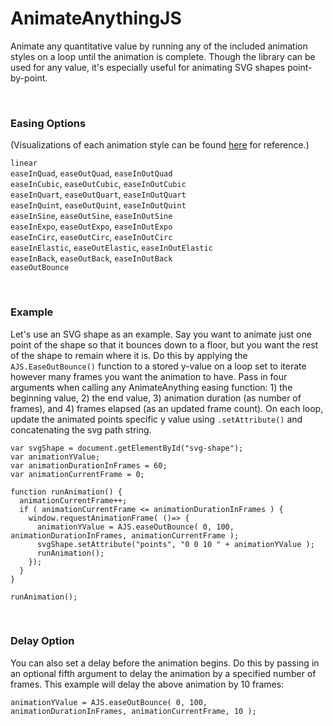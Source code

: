 # AnimateAnythingJS

Animate any quantitative value by running any of the included animation styles on a loop until the animation is complete. Though the library can be used for any value, it's especially useful for animating SVG shapes point-by-point. 

<br>

### Easing Options
(Visualizations of each animation style can be found [here](https://easings.net/en) for reference.)

`linear` <br>
`easeInQuad`, `easeOutQuad`, `easeInOutQuad` <br>
`easeInCubic`, `easeOutCubic`, `easeInOutCubic` <br>
`easeInQuart`, `easeOutQuart`, `easeInOutQuart` <br>
`easeInQuint`, `easeOutQuint`, `easeInOutQuint` <br>
`easeInSine`, `easeOutSine`, `easeInOutSine` <br>
`easeInExpo`, `easeOutExpo`, `easeInOutExpo` <br>
`easeInCirc`, `easeOutCirc`, `easeInOutCirc` <br>
`easeInElastic`, `easeOutElastic`, `easeInOutElastic` <br>
`easeInBack`, `easeOutBack`, `easeInOutBack` <br>
`easeOutBounce` <br>

<br>

### Example

Let's use an SVG shape as an example. Say you want to animate just one point of the shape so that it bounces down to a floor, but you want the rest of the shape to remain where it is. Do this by applying the `AJS.EaseOutBounce()` function to a stored y-value on a loop set to iterate however many frames you want the animation to have. Pass in four arguments when calling any AnimateAnything easing function: 1) the beginning value, 2) the end value, 3) animation duration (as number of frames), and 4) frames elapsed (as an updated frame count). On each loop, update the animated points specific y value using `.setAttribute()` and concatenating the svg path string.

```
var svgShape = document.getElementById("svg-shape");
var animationYValue;
var animationDurationInFrames = 60;
var animationCurrentFrame = 0;

function runAnimation() {
  animationCurrentFrame++;
  if ( animationCurrentFrame <= animationDurationInFrames ) {
    window.requestAnimationFrame( ()=> { 
      animationYValue = AJS.easeOutBounce( 0, 100, animationDurationInFrames, animationCurrentFrame );
      svgShape.setAttribute("points", "0 0 10 " + animationYValue );
      runAnimation();
    });
  } 
}

runAnimation();
```

<br>

### Delay Option

You can also set a delay before the animation begins. Do this by passing in an optional fifth argument to delay the animation by a specified number of frames. This example will delay the above animation by 10 frames:

```
animationYValue = AJS.easeOutBounce( 0, 100, animationDurationInFrames, animationCurrentFrame, 10 );
```



